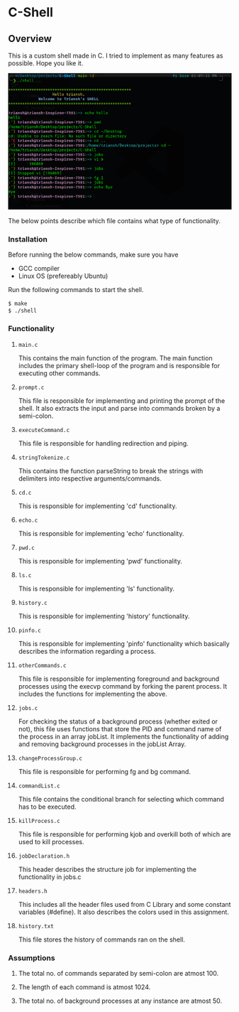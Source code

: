 # C-Shell

## Overview

This is a custom shell made in C. I tried to implement as many features as possible. Hope you like it.

![Shell Image](photo.png)


The below points describe which file contains what type of functionality.

### Installation

Before running the below commands, make sure you have
* GCC compiler
* Linux OS (prefereably Ubuntu)

Run the following commands to start the shell.

```shell
$ make
$ ./shell
```


### Functionality

1. `main.c`
    
    This contains the main function of the program. The main function includes the primary shell-loop of the program and is responsible for executing other commands.

2. `prompt.c`
 
    This file is responsible for implementing and printing the prompt of the shell. It also extracts the input and parse into commands broken by a semi-colon.

3. `executeCommand.c`
    
    This file is responsible for handling redirection and piping.

4. `stringTokenize.c`  

    This contains the function parseString to break the strings with delimiters into respective arguments/commands.

5. `cd.c` 
    
    This is responsible for implementing 'cd' functionality.

6. `echo.c` 
    
    This is responsible for implementing 'echo' functionality.

7. `pwd.c` 
    
    This is responsible for implementing 'pwd' functionality.

8. `ls.c` 
    
    This is responsible for implementing 'ls' functionality.

9. `history.c` 

    This is responsible for implementing 'history' functionality.

10. `pinfo.c` 
    
    This is responsible for implementing 'pinfo' functionality which basically describes the information regarding a process.

11. `otherCommands.c` 
    
    This file is responsible for implementing foreground and background processes using the execvp command by forking the parent process. It includes the functions for implementing the above.

12. `jobs.c`
    
    For checking the status of a background process (whether exited or not), this file uses functions that store the PID and command name of the process in an array jobList. It implements the functionality of adding and removing background processes in the jobList Array.

13. `changeProcessGroup.c` 
    
    This file is responsible for performing fg and bg command.

14. `commandList.c` 
    
    This file contains the conditional branch for selecting which command has to be executed.

15. `killProcess.c` 
    
    This file is responsible for performing kjob and overkill both of which are used to kill processes.

13. `jobDeclaration.h` 
    
    This header describes the structure job for implementing the functionality in jobs.c

14. `headers.h` 
    
    This includes all the header files used from C Library and some constant variables (#define). It also describes the colors used in this assignment.

15. `history.txt` 
    
    This file stores the history of commands ran on the shell.

### Assumptions
   
1. The total no. of commands separated by semi-colon are atmost 100.

2. The length of each command is atmost 1024.

3. The total no. of background processes at any instance are atmost 50.

 
